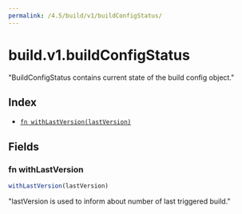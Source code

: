 ```yaml
---
permalink: /4.5/build/v1/buildConfigStatus/
---
```


# build.v1.buildConfigStatus

"BuildConfigStatus contains current state of the build config object."

## Index

* [`fn withLastVersion(lastVersion)`](#fn-withlastversion)

## Fields

### fn withLastVersion

```ts
withLastVersion(lastVersion)
```

"lastVersion is used to inform about number of last triggered build."